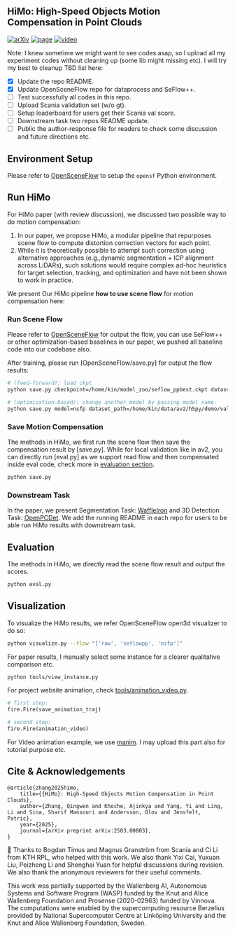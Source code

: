 HiMo: High-Speed Objects Motion Compensation in Point Clouds
---

[![arXiv](https://img.shields.io/badge/arXiv-2503.00803-b31b1b?logo=arxiv&logoColor=white)](https://arxiv.org/abs/2503.00803)
[![page](https://img.shields.io/badge/Project-Page-green)](https://kin-zhang.github.io/HiMo)
[![video](https://img.shields.io/badge/video-YouTube-FF0000?logo=youtube&logoColor=white)](https://youtu.be/rofaKfezIx0?si=59mMPLYUMgvrkRGj)

Note: I knew sometime we might want to see codes asap, so I upload all my experiment codes without cleaning up (some lib might missing etc). I will try my best to cleanup TBD list here:

- [x] Update the repo README.
- [x] Update OpenSceneFlow repo for dataprocess and SeFlow++.
- [ ] Test successfully all codes in this repo.
- [ ] Upload Scania validation set (w/o gt).
- [ ] Setup leaderboard for users get their Scania val score.
- [ ] Downstream task two repos README update.
- [ ] Public the author-response file for readers to check some discussion and future directions etc.

## Environment Setup

Please refer to [OpenSceneFlow](https://github.com/KTH-RPL/OpenSceneFlow) to setup the `opensf` Python environment.

## Run HiMo

For HiMo paper (with review discussion), we discussed two possible way to do motion compensation:
1) In our paper, we propose HiMo, a modular pipeline that repurposes scene flow to compute distortion correction vectors for each point.
2) While it is theoretically possible to attempt such correction using alternative approaches (e.g.,dynamic segmentation + ICP alignment across LiDARs), such solutions would require complex ad-hoc heuristics for target selection, tracking, and optimization and have not been shown to work in practice.

We present Our HiMo pipeline **how to use scene flow** for motion compensation here:

### Run Scene Flow

Please refer to [OpenSceneFlow](https://github.com/KTH-RPL/OpenSceneFlow) for output the flow, you can use SeFlow++ or other optimization-based baselines in our paper, we pushed all baseline code into our codebase also.

After training, please run [OpenSceneFlow/save.py] for output the flow results:
```bash
# (feed-forward): load ckpt
python save.py checkpoint=/home/kin/model_zoo/seflow_ppbest.ckpt dataset_path=/home/kin/data/scania/val

# (optimization-based): change another model by passing model name.
python save.py model=nsfp dataset_path=/home/kin/data/av2/h5py/demo/val
```

### Save Motion Compensation

The methods in HiMo, we first run the scene flow then save the compensation result by [save.py]. While for local validation like in av2, you can directly run [eval.py] as we support read flow and then compensated inside eval code, check more in [evaluation section](#evaluation).
```bash
python save.py
```

### Downstream Task

In the paper, we present Segmentation Task: [WaffleIron](https://github.com/KTH-RPL/WaffleIron) and 3D Detection Task: [OpenPCDet](https://github.com/Kin-Zhang/OpenPCDet/tree/feature/himo). 
We add the running README in each repo for users to be able run HiMo results with downstream task.


## Evaluation

The methods in HiMo, we directly read the scene flow result and output the scores.

```bash
python eval.py
```


## Visualization

To visualize the HiMo results, we refer OpenSceneFlow open3d visualizer to do so:
```bash
python visualize.py --flow "['raw', 'seflowpp', 'nsfp']"
```

For paper results, I manually select some instance for a clearer qualitative comparison etc.
```bash
python tools/view_instance.py
```

For project website animation, check [tools/animation_video.py](tools/animation_video.py).
```python
# first step:
fire.Fire(save_animation_traj)

# second step:
fire.Fire(animation_video)
```

For Video animation example, we use [manim](https://www.manim.community/). I may upload this part also for tutorial purpose etc.

## Cite & Acknowledgements

```
@article{zhang2025himo,
    title={{HiMo}: High-Speed Objects Motion Compensation in Point Clouds},
    author={Zhang, Qingwen and Khoche, Ajinkya and Yang, Yi and Ling, Li and Sina, Sharif Mansouri and Andersson, Olov and Jensfelt, Patric},
    year={2025},
    journal={arXiv preprint arXiv:2503.00803},
}
```

💞 Thanks to Bogdan Timus and Magnus Granström from Scania and Ci Li from KTH RPL, who helped with this work. 
We also thank Yixi Cai, Yuxuan Liu, Peizheng Li and Shenghai Yuan for helpful discussions during revision.
We also thank the anonymous reviewers for their useful comments.

This work was partially supported by the Wallenberg AI, Autonomous Systems and Software Program (WASP) funded by the Knut and Alice Wallenberg Foundation and Prosense (2020-02963) funded by Vinnova. 
The computations were enabled by the supercomputing resource Berzelius provided by National Supercomputer Centre at Linköping University and the Knut and Alice Wallenberg Foundation, Sweden.
